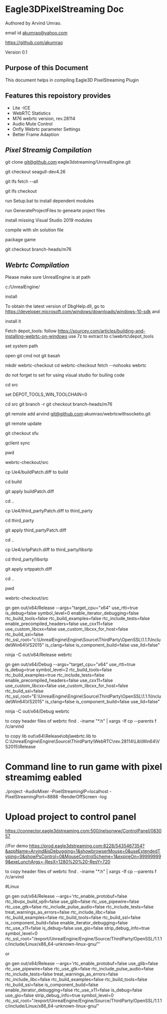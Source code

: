 # Eagle3DPixelStreaming Doc

Authored by Arvind Umrao.

email id akumrao@yahoo.com

https://github.com/akumrao


Version 0.1

## Purpose of this Document
This document helps in compiling Eagle3D PixelStreaming Plugin


## Features this repoistory provides
- Lite -ICE
- WebRTC Statistics 
- M76 webrtc version, rev.28114
- Audio Mute Control
- Onfly Webrtc parameter Settings
- Better Frame Adaption 



## _Pixel Streamig Compilation_

git clone git@github.com:eagle3dstreaming/UnrealEngine.git

git checkout seagull-dev4.26

git lfs fetch --all

git lfs checkout 


run Setup.bat  to install dependent modules

run GenerateProjectFiles to genearte poject files

install missing Visual Studio 2019 modules 


compile with sln solution file

package game

 git checkout branch-heads/m76


## _Webrtc Compilation_

Please make sure UnrealEngine is at path

c:/UnrealEngine/

install 

To obtain the latest version of DbgHelp.dll, go to https://developer.microsoft.com/windows/downloads/windows-10-sdk and

install it

Fetch depot_tools: follow https://sourcey.com/articles/building-and-installing-webrtc-on-windows use 7z to extract to c:\webrtc\depot_tools


set system path

open git cmd not git basah

mkdir webrtc-checkout  cd webrtc-checkout fetch --nohooks webrtc

do not forget to set for using visual studio for builing code


cd src

set DEPOT_TOOLS_WIN_TOOLCHAIN=0

cd src git branch -r git checkout branch-heads/m76

git remote add arvind git@github.com:akumrao/webrtcwithsocketio.git

git remote update

git checkout sfu

gclient sync


pwd

webrtc-checkout/src

cp Ue4/buildPatch.diff to build

cd build 

git apply buildPatch.diff


cd ..

cp Ue4/third_partyPatch.diff to third_party

cd third_party

git apply third_partyPatch.diff

cd ..

cp Ue4/srtpPatch.diff to third_party/libsrtp

cd third_party/libsrtp

git apply srtppatch.diff

cd ..

pwd

webrtc-checkout/src


gn gen out/x64/Release  --args="target_cpu=\"x64\" use_rtti=true is_debug=false symbol_level=0 enable_iterator_debugging=false rtc_build_tools=false rtc_build_examples=false rtc_include_tests=false enable_precompiled_headers=false use_cxx11=false use_custom_libcxx=false use_custom_libcxx_for_host=false rtc_build_ssl=false rtc_ssl_root=\"c:\UnrealEngine\Engine\Source\ThirdParty\OpenSSL\1.1.1\Include\Win64\VS2015\" is_clang=false is_component_build=false use_lld=false"


ninja -C out/x64/Release webrtc

gn gen out/x64/Debug  --args="target_cpu=\"x64\" use_rtti=true is_debug=true symbol_level=2 rtc_build_tools=false rtc_build_examples=true rtc_include_tests=false enable_precompiled_headers=false use_cxx11=false use_custom_libcxx=false use_custom_libcxx_for_host=false rtc_build_ssl=false rtc_ssl_root=\"E:\UnrealEngine\Engine\Source\ThirdParty\OpenSSL\1.1.1\Include\Win64\VS2015\" is_clang=false is_component_build=false use_lld=false"

ninja -C out/x64/Debug webrtc



to copy header files of webrtc
find . -iname "*.h" | xargs -If cp --parents f /c/arvind

to copy lib
out\x64\Release\obj\webrtc.lib to C:\UnrealEngine\Engine\Source\ThirdParty\WebRTC\rev.28114\Lib\Win64\VS2015\Release



# Command line to run game with pixel streamimg eabled
./project -AudioMixer -PixelStreamingIP=localhost -PixelStreamingPort=8888 -RenderOffScreen -log

# Upload project to control panel
https://connector.eagle3dstreaming.com:500/nelsonww/ControlPanel/083057

//For demo
https://prod.eagle3dstreaming.com:8228/5435467354?&appName=Arvind&isDebugging=1&showbrowserMouse=0&useExtendedTyping=0&showPsControl=0&MouseControlScheme=1&expireOn=999999999&exeLunchArgs=-ResX=1280%20%20-ResY=720


to copy header files of webrtc
find . -iname "*.h" | xargs -If cp --parents f /c/arvind


#Linux 

gn gen out/x64/Release --args='rtc_enable_protobuf=false rtc_libvpx_build_vp9=false use_glib=false rtc_use_pipewire=false rtc_use_gtk=false rtc_include_pulse_audio=false rtc_include_tests=false  treat_warnings_as_errors=false rtc_include_ilbc=false rtc_build_examples=false rtc_build_tools=false rtc_build_ssl=false is_component_build=false enable_iterator_debugging=false rtc_use_x11=false is_debug=false use_gio=false  strip_debug_info=true symbol_level=0 rtc_ssl_root="/export/UnrealEngine/Engine/Source/ThirdParty/OpenSSL/1.1.1c/include/Linux/x86_64-unknown-linux-gnu/"'

or

gn gen out/x64/Release --args='rtc_enable_protobuf=false  use_glib=false rtc_use_pipewire=false rtc_use_gtk=false rtc_include_pulse_audio=false rtc_include_tests=false  treat_warnings_as_errors=false rtc_include_ilbc=false rtc_build_examples=false rtc_build_tools=false rtc_build_ssl=false is_component_build=false enable_iterator_debugging=false rtc_use_x11=false is_debug=false use_gio=false  strip_debug_info=true symbol_level=0 rtc_ssl_root="/export/UnrealEngine/Engine/Source/ThirdParty/OpenSSL/1.1.1c/include/Linux/x86_64-unknown-linux-gnu/"
